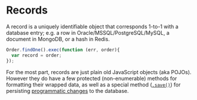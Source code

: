 # Records

A record is a uniquely identifiable object that corresponds 1-to-1 with a database entry; e.g. a row in Oracle/MSSQL/PostgreSQL/MySQL, a document in MongoDB, or a hash in Redis.

```js
Order.findOne().exec(function (err, order){
  var record = order;
});
```

For the most part, records are just plain old JavaScript objects (aka POJOs).  However they do have a few protected (non-enumerable) methods for formatting their wrapped data, as well as a special method ([`.save()`]()) for persisting [programmatic changes](http://en.wikipedia.org/wiki/Active_record_pattern) to the database.


<docmeta name="uniqueID" value="record890682">
<docmeta name="displayName" value="Records">

